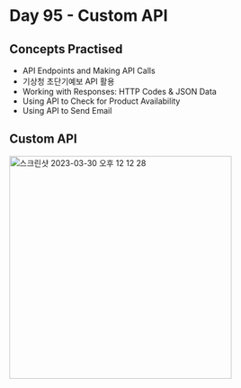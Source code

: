 # Day 95 - Custom API
## Concepts Practised
- API Endpoints and Making API Calls
- 기상청 초단기예보 API 활용
- Working with Responses: HTTP Codes & JSON Data
- Using API to Check for Product Availability
- Using API to Send Email
## Custom API
<img width="395" alt="스크린샷 2023-03-30 오후 12 12 28" src="https://user-images.githubusercontent.com/116648895/228719485-55e0f542-b2fe-43d0-b3b8-84f09769dd95.png">
